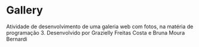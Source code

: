 # Gallery
Atividade de desenvolvimento de uma galeria web com fotos, na matéria de programação 3. Desenvolvido por Grazielly Freitas Costa e Bruna Moura Bernardi
